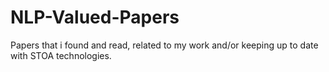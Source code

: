 # NLP-Valued-Papers
Papers that i found and read, related to my work and/or keeping up to date with STOA technologies.
